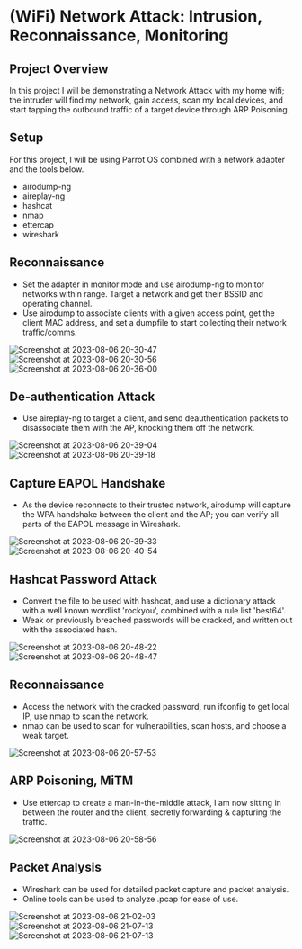 # (WiFi) Network Attack: Intrusion, Reconnaissance, Monitoring

## Project Overview
In this project I will be demonstrating a Network Attack with my home wifi; the intruder will find my network, gain access, scan my local devices, and start tapping the outbound traffic of a target device through ARP Poisoning.

## Setup
For this project, I will be using Parrot OS combined with a network adapter and the tools below.

- airodump-ng
- aireplay-ng
- hashcat
- nmap
- ettercap
- wireshark

## Reconnaissance
- Set the adapter in monitor mode and use airodump-ng to monitor networks within range. Target a network and get their BSSID and operating channel.
- Use airodump to associate clients with a given access point, get the client MAC address, and set a dumpfile to start collecting their network traffic/comms.

![Screenshot at 2023-08-06 20-30-47](https://github.com/manasamrit/CyberSecurity/blob/main/network%20Analyzer%20(Intrusion-sniffing)/Screenshots/Recon1.png)
![Screenshot at 2023-08-06 20-30-56](https://github.com/manasamrit/CyberSecurity/blob/main/network%20Analyzer%20(Intrusion-sniffing)/Screenshots/Recon2.png)
![Screenshot at 2023-08-06 20-36-00](https://github.com/manasamrit/CyberSecurity/blob/main/network%20Analyzer%20(Intrusion-sniffing)/Screenshots/Recon3.png)

## De-authentication Attack
- Use aireplay-ng to target a client, and send deauthentication packets to disassociate them with the AP, knocking them off the network.

![Screenshot at 2023-08-06 20-39-04](https://github.com/manasamrit/CyberSecurity/blob/main/network%20Analyzer%20(Intrusion-sniffing)/Screenshots/Deauth%20attk1.png)
![Screenshot at 2023-08-06 20-39-18](https://github.com/manasamrit/CyberSecurity/blob/main/network%20Analyzer%20(Intrusion-sniffing)/Screenshots/Deauth%20attk2.png)

## Capture EAPOL Handshake
- As the device reconnects to their trusted network, airodump will capture the WPA handshake between the client and the AP; you can verify all parts of the EAPOL message in Wireshark.

![Screenshot at 2023-08-06 20-39-33](https://github.com/manasamrit/CyberSecurity/blob/main/network%20Analyzer%20(Intrusion-sniffing)/Screenshots/Capture%20EAPOL%20Handshake1.png)
![Screenshot at 2023-08-06 20-40-54](https://github.com/manasamrit/CyberSecurity/blob/main/network%20Analyzer%20(Intrusion-sniffing)/Screenshots/Capture%20EAPOL%20Handshake2.png)

## Hashcat Password Attack
- Convert the file to be used with hashcat, and use a dictionary attack with a well known wordlist 'rockyou', combined with a rule list 'best64'.
- Weak or previously breached passwords will be cracked, and written out with the associated hash.

![Screenshot at 2023-08-06 20-48-22](https://github.com/manasamrit/CyberSecurity/blob/main/network%20Analyzer%20(Intrusion-sniffing)/Screenshots/Hashcat%20Password%20Attack1.png)
![Screenshot at 2023-08-06 20-48-47](https://github.com/manasamrit/CyberSecurity/blob/main/network%20Analyzer%20(Intrusion-sniffing)/Screenshots/Hashcat%20Password%20Attack2.png)

## Reconnaissance
- Access the network with the cracked password, run ifconfig to get local IP, use nmap to scan the network.
- nmap can be used to scan for vulnerabilities, scan hosts, and choose a weak target.

![Screenshot at 2023-08-06 20-57-53](https://github.com/blwhit/Network-Intrusion-and-Sniffing/assets/141170960/b7c8905a-3d65-41d8-ac47-24f49c8b4f75)

## ARP Poisoning, MiTM
- Use ettercap to create a man-in-the-middle attack, I am now sitting in between the router and the client, secretly forwarding & capturing the traffic.

![Screenshot at 2023-08-06 20-58-56](https://github.com/manasamrit/CyberSecurity/blob/main/network%20Analyzer%20(Intrusion-sniffing)/Screenshots/Arp%20Poisoning%2C%20MiTM.png)

## Packet Analysis
- Wireshark can be used for detailed packet capture and packet analysis.
- Online tools can be used to analyze .pcap for ease of use.

![Screenshot at 2023-08-06 21-02-03](https://github.com/manasamrit/CyberSecurity/blob/main/network%20Analyzer%20(Intrusion-sniffing)/Screenshots/Packet%20Analysis1.png)
![Screenshot at 2023-08-06 21-07-13](https://github.com/manasamrit/CyberSecurity/blob/main/network%20Analyzer%20(Intrusion-sniffing)/Screenshots/Packet%20Analysis2.png)
![Screenshot at 2023-08-06 21-07-13](https://github.com/manasamrit/CyberSecurity/blob/main/network%20Analyzer%20(Intrusion-sniffing)/Screenshots/Packet%20Analysis3.png)
